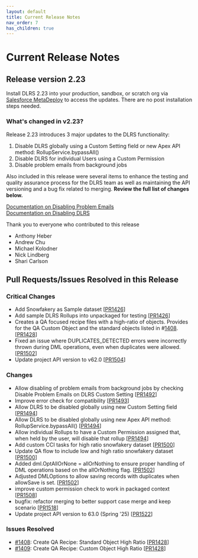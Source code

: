 ```yaml
---
layout: default
title: Current Release Notes
nav_order: 7
has_children: true
---
```


# Current Release Notes

## Release version 2.23

Install DLRS 2.23 into your production, sandbox, or scratch org via [Salesforce MetaDeploy](https://install.salesforce.org/products/dlrs/latest) to access the updates. There are no post installation steps needed. 

### What's changed in v2.23?
Release 2.23 introduces 3 major updates to the DLRS functionality: 
1. Disable DLRS globally using a Custom Setting field or new Apex API method: RollupService.bypassAll()
2. Disable DLRS for individual Users using a Custom Permission
3. Disable problem emails from background jobs

Also included in this release were several items to enhance the testing and quality assurance process for the DLRS team as well as maintaining the API versioning and a bug fix related to merging. **Review the full list of changes below.**

[Documentation on Disabling Problem Emails](https://sfdo-community-sprints.github.io/DLRS-Documentation/User%20Guide/Disable%20Problem%20Emails.html) <br>
[Documentation on Disabling DLRS](https://sfdo-community-sprints.github.io/DLRS-Documentation/User%20Guide/Disable%20DLRS.html) 


Thank you to everyone who contributed to this release
* Anthony Heber
* Andrew Chu
* Michael Kolodner
* Nick Lindberg 
* Shari Carlson


## Pull Requests/Issues Resolved in this Release

### Critical Changes
* Add Snowfakery as Sample dataset [[PR1426](https://github.com/SFDO-Community/declarative-lookup-rollup-summaries/pull/1426)]
* Add sample DLRS Rollups into unpackaged for testing [[PR1426](https://github.com/SFDO-Community/declarative-lookup-rollup-summaries/pull/1426)]
* Creates a QA focused recipe files with a high-ratio of objects. Provides for the QA Custom Object and the standard objects listed in #[1408](https://github.com/SFDO-Community/declarative-lookup-rollup-summaries/issues/1408). [[PR1428](https://github.com/SFDO-Community/declarative-lookup-rollup-summaries/pull/1428)]
* Fixed an issue where DUPLICATES_DETECTED errors were incorrectly thrown during DML operations, even when duplicates were allowed. [[PR1502](https://github.com/SFDO-Community/declarative-lookup-rollup-summaries/pull/1502)]
* Update project API version to v62.0 [[PR1504](https://github.com/SFDO-Community/declarative-lookup-rollup-summaries/pull/1504)]


### Changes
* Allow disabling of problem emails from background jobs by checking Disable Problem Emails on DLRS Custom Setting [[PR1492](https://github.com/SFDO-Community/declarative-lookup-rollup-summaries/pull/1492)]
* Improve error check for compatibility [[PR1493](https://github.com/SFDO-Community/declarative-lookup-rollup-summaries/pull/1493)]
* Allow DLRS to be disabled globally using new Custom Setting field [[PR1494](https://github.com/SFDO-Community/declarative-lookup-rollup-summaries/pull/1494)]
* Allow DLRS to be disabled globally using new Apex API method: RollupService.bypassAll() [[PR1494](https://github.com/SFDO-Community/declarative-lookup-rollup-summaries/pull/1494)]
* Allow individual Rollups to have a Custom Permission assigned that, when held by the user, will disable that rollup [[PR1494](https://github.com/SFDO-Community/declarative-lookup-rollup-summaries/pull/1494)]
* Add custom CCI tasks for high ratio snowfakery dataset [[PR1500](https://github.com/SFDO-Community/declarative-lookup-rollup-summaries/pull/1500)]
* Update QA flow to include low and high ratio snowfakery dataset [[PR1500](https://github.com/SFDO-Community/declarative-lookup-rollup-summaries/pull/1500)]
* Added dml.OptAllOrNone = allOrNothing to ensure proper handling of DML operations based on the allOrNothing flag. [[PR1502](https://github.com/SFDO-Community/declarative-lookup-rollup-summaries/pull/1502)]
* Adjusted DMLOptions to allow saving records with duplicates when allowSave is set. [[PR1502](https://github.com/SFDO-Community/declarative-lookup-rollup-summaries/pull/1502)]
* improve custom permission check to work in packaged context [[PR1508](https://github.com/SFDO-Community/declarative-lookup-rollup-summaries/pull/1508)]
* bugfix: refactor merging to better support case merge and keep scenario [[PR1518](https://github.com/SFDO-Community/declarative-lookup-rollup-summaries/pull/1518)]
* Update project API version to 63.0 (Spring '25) [[PR1522](https://github.com/SFDO-Community/declarative-lookup-rollup-summaries/pull/1522)]


### Issues Resolved
* [#1408](https://github.com/SFDO-Community/declarative-lookup-rollup-summaries/issues/1408): Create QA Recipe: Standard Object High Ratio [[PR1428](https://github.com/SFDO-Community/declarative-lookup-rollup-summaries/pull/1428)]
* [#1409](https://github.com/SFDO-Community/declarative-lookup-rollup-summaries/issues/1409): Create QA Recipe: Custom Object High Ratio [[PR1428](https://github.com/SFDO-Community/declarative-lookup-rollup-summaries/pull/1428)]
